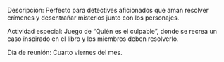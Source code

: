 Descripción: Perfecto para detectives aficionados que aman resolver crímenes y desentrañar misterios junto con los personajes.

Actividad especial: Juego de “Quién es el culpable”, donde se recrea un caso inspirado en el libro y los miembros deben resolverlo.

Día de reunión: Cuarto viernes del mes.
